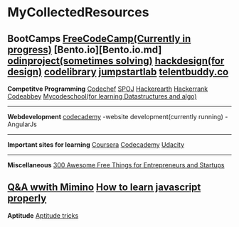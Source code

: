 # MyCollectedResources
**BootCamps**
  [FreeCodeCamp(Currently in progress)](freecodecamp.com.md)
  [Bento.io][Bento.io.md]
  [odinproject(sometimes solving)](theodinproject.com.md)
  [hackdesign(for design)](hackdesign.org.md)
  [codelibrary](http://codelibrary.ml/)
  [jumpstartlab](jumpstartlab.com)
  [telentbuddy.co](https://www.talentbuddy.co/)
-----------------------------------------------------------
**Competitve Programming**
  [Codechef](codechef.com.md)
  [SPOJ](spoj.com.md)
  [Hackerearth](hackerearth.com.md)
  [Hackerrank](hackerrank.com.md)
  [Codeabbey](Codeabbey.com.md)
  [Mycodeschool(for learning Datastructures and algo)](mycodeschool.com.md)
  
  
  
-----------------------------------------------------------
**Webdevelopment**
  [codecademy](codecademy.com.md)
    -website development(currently running)
    -AngularJs
    
-----------------------------------------------------------
  
**Important sites for learning**
  [Coursera](coursera.org)
  [Codecademy](codecademy.com)
  [Udacity](udacity.com)
  
-----------------------------------------------------------
**Miscellaneous**
  [300 Awesome Free Things for Entrepreneurs and             Startups](https://blog.growth.supply/300-awesome-free-things-e07b3cd5fd5b)
  
  [Q&A wwith Mimino](http://blog.hackerrank.com/exclusive-qa-with-mimino-inside-the-mind-of-pro-competitive-coder/)
  [How to learn javascript properly](http://javascriptissexy.com/how-to-learn-javascript-properly/)
------------------------------------------------------------------------------------------------------

**Aptitude**
[Aptitude tricks](http://www.math-shortcut-tricks.com/)

